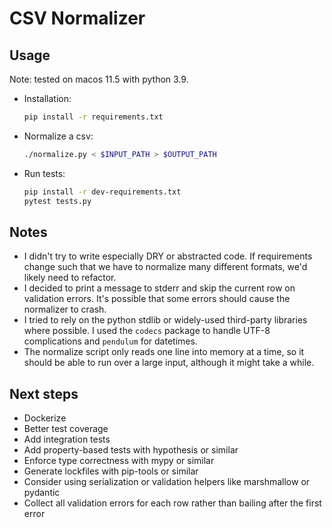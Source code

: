 # CSV Normalizer

## Usage

Note: tested on macos 11.5 with python 3.9.

- Installation:

    ```bash
    pip install -r requirements.txt
    ```

- Normalize a csv:

    ```bash
    ./normalize.py < $INPUT_PATH > $OUTPUT_PATH
    ```

- Run tests:
 
    ```bash
    pip install -r dev-requirements.txt
    pytest tests.py
    ```

## Notes

- I didn't try to write especially DRY or abstracted code. If
    requirements change such that we have to normalize many different
    formats, we'd likely need to refactor.
- I decided to print a message to stderr and skip the current row on
    validation errors. It's possible that some errors should cause the
    normalizer to crash.
- I tried to rely on the python stdlib or widely-used third-party
    libraries where possible. I used the `codecs` package to handle
    UTF-8 complications and `pendulum` for datetimes.
- The normalize script only reads one line into memory at a time, so it
    should be able to run over a large input, although it might take a
    while.

## Next steps

- Dockerize
- Better test coverage
- Add integration tests
- Add property-based tests with hypothesis or similar
- Enforce type correctness with mypy or similar
- Generate lockfiles with pip-tools or similar
- Consider using serialization or validation helpers like marshmallow or
    pydantic
- Collect all validation errors for each row rather than bailing after
    the first error
